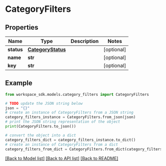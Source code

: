 # CategoryFilters


## Properties

Name | Type | Description | Notes
------------ | ------------- | ------------- | -------------
**status** | [**CategoryStatus**](CategoryStatus.md) |  | [optional] 
**name** | **str** |  | [optional] 
**key** | **str** |  | [optional] 

## Example

```python
from workspace_sdk.models.category_filters import CategoryFilters

# TODO update the JSON string below
json = "{}"
# create an instance of CategoryFilters from a JSON string
category_filters_instance = CategoryFilters.from_json(json)
# print the JSON string representation of the object
print(CategoryFilters.to_json())

# convert the object into a dict
category_filters_dict = category_filters_instance.to_dict()
# create an instance of CategoryFilters from a dict
category_filters_from_dict = CategoryFilters.from_dict(category_filters_dict)
```
[[Back to Model list]](../README.md#documentation-for-models) [[Back to API list]](../README.md#documentation-for-api-endpoints) [[Back to README]](../README.md)


